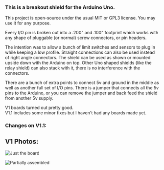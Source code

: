 ### This is a breakout shield for the Arduino Uno.

This project is open-source under the usual MIT or GPL3 license. You may use it for any purpose.
 
Every I/O pin is broken out into a .200" and .100" footprint which works with any shape of pluggable (or normal) screw connectors, or pin headers.

The intention was to allow a bunch of limit switches and sensors to plug in while keeping a low profile. Straight connections can also be used instead of right angle connectors. The shield can be used as shown or mounted upside down with the Arduino on top. Other Uno shaped shields (like the relay shield) can also stack with it, there is no interference with the connectors.

There are a bunch of extra points to connect 5v and ground in the middle as well as another full set of I/O pins. There is a jumper that connects all the 5v pins to the Arduino, or you can remove the jumper and back feed the shield from another 5v supply.


V1 boards turned out pretty good.    
V1.1 includes some minor fixes but I haven't had any boards made yet.    

### Changes on V1.1:    


## V1 Photos:    
![Just the board](https://github.com/FurTrader/uno-SPIDER-SHIELD-/blob/main/Photos_V1/IMG_7065.JPG)

![Partially assembled](https://github.com/FurTrader/uno-SPIDER-SHIELD-/blob/main/Photos_V1/IMG_7060.JPG)
